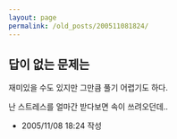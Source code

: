 ```yaml
---
layout: page
permalink: /old_posts/200511081824/
---
```


## 답이 없는 문제는

재미있을 수도 있지만 그만큼 풀기 어렵기도 하다.

난 스트레스를 얼마간 받다보면 속이 쓰려오던데..




- 2005/11/08 18:24 작성